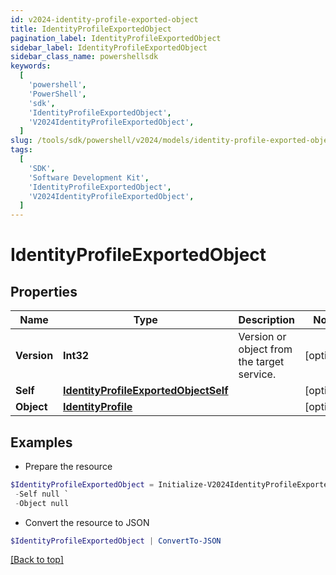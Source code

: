 ```yaml
---
id: v2024-identity-profile-exported-object
title: IdentityProfileExportedObject
pagination_label: IdentityProfileExportedObject
sidebar_label: IdentityProfileExportedObject
sidebar_class_name: powershellsdk
keywords:
  [
    'powershell',
    'PowerShell',
    'sdk',
    'IdentityProfileExportedObject',
    'V2024IdentityProfileExportedObject',
  ]
slug: /tools/sdk/powershell/v2024/models/identity-profile-exported-object
tags:
  [
    'SDK',
    'Software Development Kit',
    'IdentityProfileExportedObject',
    'V2024IdentityProfileExportedObject',
  ]
---
```


# IdentityProfileExportedObject

## Properties

| Name | Type | Description | Notes |
| --- | --- | --- | --- |
| **Version** | **Int32** | Version or object from the target service. | [optional] |
| **Self** | [**IdentityProfileExportedObjectSelf**](identity-profile-exported-object-self) |  | [optional] |
| **Object** | [**IdentityProfile**](identity-profile) |  | [optional] |

## Examples

- Prepare the resource

```powershell
$IdentityProfileExportedObject = Initialize-V2024IdentityProfileExportedObject  -Version 1 `
 -Self null `
 -Object null
```

- Convert the resource to JSON

```powershell
$IdentityProfileExportedObject | ConvertTo-JSON
```

[[Back to top]](#)
